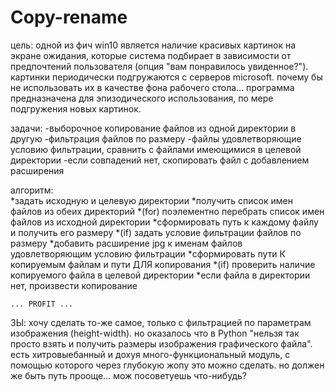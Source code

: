 # Copy-rename

цель:
	одной из фич win10 является наличие красивых картинок на экране ожидания, которые система подбирает в зависимости от предпочтений пользователя (опция "вам понравилось увиденное?"). картинки периодически подгружаются с серверов microsoft. почему бы не использовать их в качестве фона рабочего стола...
	программа предназначена для эпизодического использования, по мере подгружения новых картинок.

задачи:
	-выборочное копирование файлов из одной директории в другую
	-фильтрация файлов по размеру
	-файлы удовлетворяющие условию фильтрации, сравнить с файлами имеющимися в целевой директории
	-если совпадений нет, скопировать файл с добавлением расширения
	
алгоритм:	
	*задать исходную и целевую директории
	*получить список имен файлов из обеих директорий
	*(for) поэлементно перебрать список имен файлов из исходной директории
		*сформировать путь к каждому файлу и получить его размеру
			*(if) задать условие фильтрации файлов по размеру
				*добавить расширение jpg к именам файлов удовлетворяющим условию фильтрации
				*сформировать пути К копируемым файлам и пути ДЛЯ копирования
				*(if) проверить наличие копируемого файла в целевой директории
					*если файла в директории нет, произвести копирование
					
	... PROFIT ...

	
ЗЫ: хочу сделать то-же самое, только с фильтрацией по параметрам изображения (height-width). но оказалось что в Python "нельзя так просто взять и получить размеры изображения графического файла". есть хитровыебанный и дохуя много-функциональный модуль, с помощью которого через глубокую жопу это можно сделать. но должен же быть путь прооще... мож посоветуешь что-нибудь?
